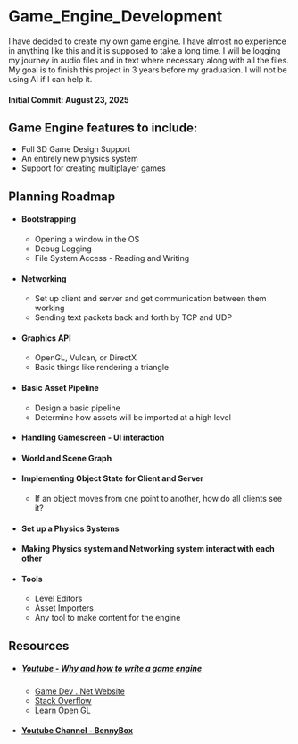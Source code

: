 # Game_Engine_Development
I have decided to create my own game engine. I have almost no experience in anything like this and it is supposed to take a long time. I will be logging my journey in audio files and in text where necessary along with all the files. My goal is to finish this project in 3 years before my graduation. I will not be using AI if I can help it.

#### Initial Commit: August 23, 2025


## Game Engine features to include:
  - Full 3D Game Design Support
  - An entirely new physics system
  - Support for creating multiplayer games

## Planning Roadmap
  - #### Bootstrapping
    - Opening a window in the OS
    - Debug Logging
    - File System Access - Reading and Writing
  - #### Networking
    - Set up client and server and get communication between them working
    - Sending text packets back and forth by TCP and UDP
  - #### Graphics API
    - OpenGL, Vulcan, or DirectX
    - Basic things like rendering a triangle
  - #### Basic Asset Pipeline
    - Design a basic pipeline
    - Determine how assets will be imported at a high level
  - #### Handling Gamescreen - UI interaction
  - #### World and Scene Graph
  - #### Implementing Object State for Client and Server
    - If an object moves from one point to another, how do all clients see it?
  - #### Set up a Physics Systems
  - #### Making Physics system and Networking system interact with each other
  - #### Tools
    - Level Editors
    - Asset Importers
    - Any tool to make content for the engine

## Resources
  - ##### [Youtube - Why and how to write a game engine](https://youtu.be/Gf5mMWHWNYc?si=KxZxFDLFkWY7UTZo)
    - [Game Dev . Net Website](https://www.gamedev.net)
    - [Stack Overflow](https://stackoverflow.com/questions)
    - [Learn Open GL](https://learnopengl.com)
  - #### [Youtube Channel - BennyBox](https://www.youtube.com/@thebennybox/videos)
